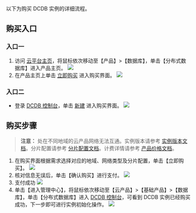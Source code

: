 以下为购买 DCDB 实例的详细流程。
## 购买入口
### 入口一
1. 访问 [云平台主页](/)，将鼠标依次移动至【产品】>【数据库】，单击【分布式数据库】进入产品主页。
	![](http://imgcache.tcecqpoc.fsphere.cn/image/mc.qcloudimg.com/static/img/b1ff39c119f92b175276596afb46d94a/r1.png)
2. 在产品主页上单击 [立即购买](http://buy.tce.fsphere.cn/dcdb)        进入购买界面。
	![](http://imgcache.tcecqpoc.fsphere.cn/image/mc.qcloudimg.com/static/img/d72b569da05fc5dda1b74b61efcecf62/r2.png)

### 入口二
- 登录 [ DCDB 控制台](http://console.tcecqpoc.fsphere.cn/dcdb)，单击 [新建](http://buy.tce.fsphere.cn/dcdb) 进入购买界面。
	![](http://imgcache.tcecqpoc.fsphere.cn/image/mc.qcloudimg.com/static/img/0f6bc721d0d1f5afa480b3933def8ae5/r3.png)
	
## 购买步骤
> **注意：**
> 处在不同地域的云产品网络无法互通。实例版本请参考 [实例版本文档](/document/product/237/6918)。分片配置请参考 [分片配置文档](/document/product/557/9347)。计费详情请参考 [产品价格文档](/document/product/237/2034)。

1. 在购买界面根据需求选择对应的地域、网络类型及分片配置，单击【立即购买】。
	![](http://imgcache.tcecqpoc.fsphere.cn/image/mc.qcloudimg.com/static/img/276167a188a20485323856cf5062ca04/r4.png)
2. 核对信息无误后，单击【确认购买】进行支付。
	![](http://imgcache.tcecqpoc.fsphere.cn/image/mc.qcloudimg.com/static/img/2e4cf68c2838e92cfe905bcbe6fa27cd/r5.png)
3. 支付成功
![](http://imgcache.tcecqpoc.fsphere.cn/image/mc.qcloudimg.com/static/img/f959063fa86d13d83558b48baec3cd86/r6.png)
4. 单击【进入管理中心】，将鼠标依次移动至【云产品】>【基础产品】>【数据库】，单击【分布式数据库】进入 [ DCDB 控制台](http://console.tcecqpoc.fsphere.cn/dcdb)，可看到 DCDB 实例已经购买成功，下一步即可进行实例初始化操作。
![](http://imgcache.tcecqpoc.fsphere.cn/image/mc.qcloudimg.com/static/img/249a71ad1cf6b888d96d0d1170e0f88f/r7.png)